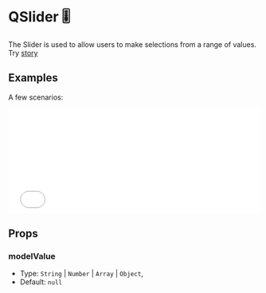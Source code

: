 # QSlider 🎚️

The Slider is used to allow users to make selections from a range of values.
Try [story](https://qui-max.netlify.app/?path=/story/components-qslider--default)

## Examples

A few scenarios:

<iframe style="width: 100%; height: 210px" scrolling="no" frameborder="no" src="/QSlider/main.html"></iframe>

## Props

### modelValue

- Type: `String` | `Number` | `Array` | `Object`,
- Default: `null`
